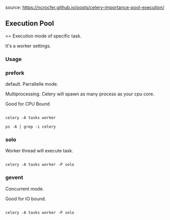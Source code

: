 source: <https://ncrocfer.github.io/posts/celery-importance-pool-execution/>

## Execution Pool

== Execution mode of specific task.

It's a worker settings.

### Usage

### prefork

default. Parrallelle mode.

Multiprocessing. Celery will spawn as many process as your cpu core.

Good for CPU Bound

```console

celery -A tasks worker

ps -A | grep -i celery
```

### solo

Worker thread will execute task.

```console

celery -A tasks worker -P solo

```

### gevent

Concurrent mode.

Good for IO bound.

```console

celery -A tasks worker -P solo

```
